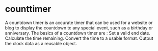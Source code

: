 # counttimer
A countdown timer is an accurate timer that can be used for a website or blog to display the countdown to any special event, such as a birthday or anniversary. The basics of a countdown timer are : Set a valid end date. Calculate the time remaining. Convert the time to a usable format. Output the clock data as a reusable object.
